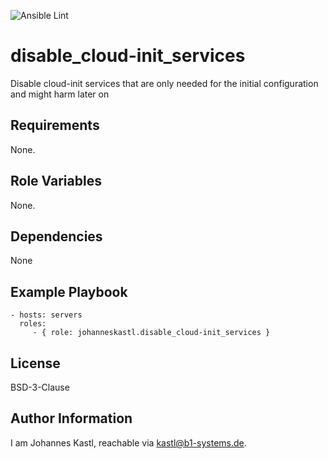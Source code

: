 ![Ansible Lint](https://github.com/johanneskastl/ansible-role-ansible-role-disable_cloud-init_services/workflows/Ansible%20Lint/badge.svg)

disable_cloud-init_services
=========

Disable cloud-init services that are only needed for the initial configuration and might harm later on

Requirements
------------

None.

Role Variables
--------------

None.

Dependencies
------------

None

Example Playbook
----------------

    - hosts: servers
      roles:
         - { role: johanneskastl.disable_cloud-init_services }

License
-------

BSD-3-Clause

Author Information
------------------

I am Johannes Kastl, reachable via kastl@b1-systems.de.
